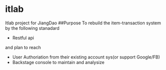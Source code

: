 # itlab
Itlab project for JiangDao
##Purpose
To rebuild the item-transaction system by the following stanadard

  - Restful api
  
and plan to reach
  - User Authoriation from their existing account sys(or support Google/FB)
  - Backstage console to maintain and analysize
